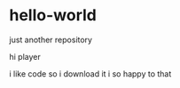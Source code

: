 # hello-world
just another repository 

hi player

 i like code so i download it 
 i so happy to that
 
